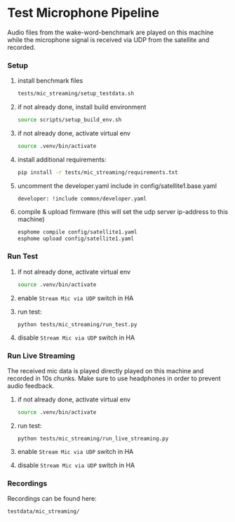 # Test Microphone Pipeline

Audio files from the wake-word-benchmark are played on this machine while the microphone signal is received via UDP from the satellite and recorded.

### Setup

1. install benchmark files

    ```sh
    tests/mic_streaming/setup_testdata.sh
    ```
2. if not already done, install build environment
    ```sh
    source scripts/setup_build_env.sh
    ```

3. if not already done, activate virtual env
    ```sh
    source .venv/bin/activate
    ```

4. install additional requirements:
    ```sh
    pip install -r tests/mic_streaming/requirements.txt
    ```

5. uncomment the developer.yaml include in config/satellite1.base.yaml
    ```
    developer: !include common/developer.yaml
    ```
6. compile & upload firmware (this will set the udp server ip-address to this machine)
    ```sh
    esphome compile config/satellite1.yaml
    esphome upload config/satellite1.yaml
    ```

### Run Test

1. if not already done, activate virtual env
    ```sh
    source .venv/bin/activate
    ```

2. enable `Stream Mic via UDP` switch in HA

3. run test:
    ```
    python tests/mic_streaming/run_test.py
    ```

4. disable `Stream Mic via UDP` switch in HA


### Run Live Streaming
The received mic data is played directly played on this machine and recorded in 10s chunks.
Make sure to use headphones in order to prevent audio feedback.

1. if not already done, activate virtual env
    ```sh
    source .venv/bin/activate
    ```

2. run test:
    ```
    python tests/mic_streaming/run_live_streaming.py
    ```

3. enable `Stream Mic via UDP` switch in HA


4. disable `Stream Mic via UDP` switch in HA




### Recordings
Recordings can be found here:
```
testdata/mic_streaming/
```
